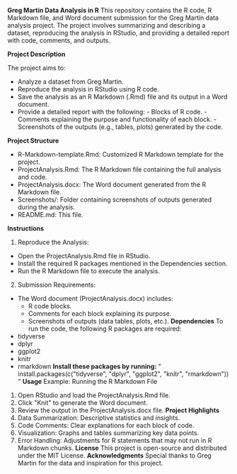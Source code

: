 **Greg Martin Data Analysis in R**
This repository contains the R code, R Markdown file, and Word document submission for the Greg Martin data analysis project. The project involves summarizing and describing a dataset, reproducing the analysis in RStudio, and providing a detailed report with code, comments, and outputs.

**Project Description**

The project aims to:
- Analyze a dataset from Greg Martin.
- Reproduce the analysis in RStudio using R code.
- Save the analysis as an R Markdown (.Rmd) file and its output in a Word document.
- Provide a detailed report with the following:
      - Blocks of R code.
      - Comments explaining the purpose and functionality of each block.
      - Screenshots of the outputs (e.g., tables, plots) generated by the code.

**Project Structure**
- R-Markdown-template.Rmd: Customized R Markdown template for the project.
- ProjectAnalysis.Rmd: The R Markdown file containing the full analysis and code.
- ProjectAnalysis.docx: The Word document generated from the R Markdown file.
- Screenshots/: Folder containing screenshots of outputs generated during the analysis.
- README.md: This file.

**Instructions**
1. Reproduce the Analysis:
- Open the ProjectAnalysis.Rmd file in RStudio.
- Install the required R packages mentioned in the Dependencies section.
- Run the R Markdown file to execute the analysis.

2. Submission Requirements:
- The Word document (ProjectAnalysis.docx) includes:
  - R code blocks.
  - Comments for each block explaining its purpose.
  - Screenshots of outputs (data tables, plots, etc.).
**Dependencies**
To run the code, the following R packages are required:
- tidyverse
- dplyr
- ggplot2
- knitr
- rmarkdown
**Install these packages by running:**
" install.packages(c("tidyverse", "dplyr", "ggplot2", "knitr", "rmarkdown")) "
**Usage**
Example: Running the R Markdown File
1. Open RStudio and load the ProjectAnalysis.Rmd file.
2. Click "Knit" to generate the Word document.
3. Review the output in the ProjectAnalysis.docx file.
**Project Highlights**
1. Data Summarization: Descriptive statistics and insights.
2. Code Comments: Clear explanations for each block of code.
3. Visualization: Graphs and tables summarizing key data points.
4. Error Handling: Adjustments for R statements that may not run in R Markdown chunks.
**License**
This project is open-source and distributed under the MIT License.
**Acknowledgments**
Special thanks to Greg Martin for the data and inspiration for this project.
